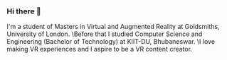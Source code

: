 ### Hi there 👋

I'm a student of Masters in Virtual and Augmented Reality at Goldsmiths, University of London.
\Before that I studied Computer Science and Engineering (Bachelor of Technology) at KIIT-DU, Bhubaneswar.
\I love making VR experiences and I aspire to be a VR content creator.

<!--
**YesItsSKM/YesItsSKM** is a ✨ _special_ ✨ repository because its `README.md` (this file) appears on your GitHub profile.

Here are some ideas to get you started:

- 🔭 I’m currently working on ...
- 🌱 I’m currently learning ...
- 👯 I’m looking to collaborate on ...
- 🤔 I’m looking for help with ...
- 💬 Ask me about ...
- 📫 How to reach me: ...
- 😄 Pronouns: ...
- ⚡ Fun fact: ...
-->

